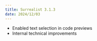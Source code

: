 ```yaml
---
title: Surrealist 3.1.3
date: 2024/12/03
---
```


- Enabled text selection in code previews
- Internal technical improvements